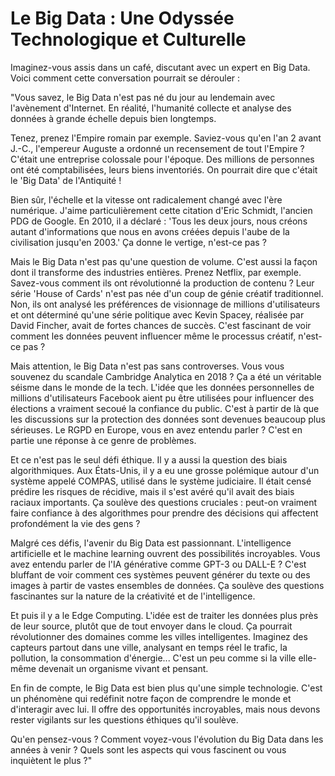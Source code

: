 # Le Big Data : Une Odyssée Technologique et Culturelle

Imaginez-vous assis dans un café, discutant avec un expert en Big Data. Voici comment cette conversation pourrait se dérouler :

"Vous savez, le Big Data n'est pas né du jour au lendemain avec l'avènement d'Internet. En réalité, l'humanité collecte et analyse des données à grande échelle depuis bien longtemps.

Tenez, prenez l'Empire romain par exemple. Saviez-vous qu'en l'an 2 avant J.-C., l'empereur Auguste a ordonné un recensement de tout l'Empire ? C'était une entreprise colossale pour l'époque. Des millions de personnes ont été comptabilisées, leurs biens inventoriés. On pourrait dire que c'était le 'Big Data' de l'Antiquité !

Bien sûr, l'échelle et la vitesse ont radicalement changé avec l'ère numérique. J'aime particulièrement cette citation d'Eric Schmidt, l'ancien PDG de Google. En 2010, il a déclaré : 'Tous les deux jours, nous créons autant d'informations que nous en avons créées depuis l'aube de la civilisation jusqu'en 2003.' Ça donne le vertige, n'est-ce pas ?

Mais le Big Data n'est pas qu'une question de volume. C'est aussi la façon dont il transforme des industries entières. Prenez Netflix, par exemple. Savez-vous comment ils ont révolutionné la production de contenu ? Leur série 'House of Cards' n'est pas née d'un coup de génie créatif traditionnel. Non, ils ont analysé les préférences de visionnage de millions d'utilisateurs et ont déterminé qu'une série politique avec Kevin Spacey, réalisée par David Fincher, avait de fortes chances de succès. C'est fascinant de voir comment les données peuvent influencer même le processus créatif, n'est-ce pas ?

Mais attention, le Big Data n'est pas sans controverses. Vous vous souvenez du scandale Cambridge Analytica en 2018 ? Ça a été un véritable séisme dans le monde de la tech. L'idée que les données personnelles de millions d'utilisateurs Facebook aient pu être utilisées pour influencer des élections a vraiment secoué la confiance du public. C'est à partir de là que les discussions sur la protection des données sont devenues beaucoup plus sérieuses. Le RGPD en Europe, vous en avez entendu parler ? C'est en partie une réponse à ce genre de problèmes.

Et ce n'est pas le seul défi éthique. Il y a aussi la question des biais algorithmiques. Aux États-Unis, il y a eu une grosse polémique autour d'un système appelé COMPAS, utilisé dans le système judiciaire. Il était censé prédire les risques de récidive, mais il s'est avéré qu'il avait des biais raciaux importants. Ça soulève des questions cruciales : peut-on vraiment faire confiance à des algorithmes pour prendre des décisions qui affectent profondément la vie des gens ?

Malgré ces défis, l'avenir du Big Data est passionnant. L'intelligence artificielle et le machine learning ouvrent des possibilités incroyables. Vous avez entendu parler de l'IA générative comme GPT-3 ou DALL-E ? C'est bluffant de voir comment ces systèmes peuvent générer du texte ou des images à partir de vastes ensembles de données. Ça soulève des questions fascinantes sur la nature de la créativité et de l'intelligence.

Et puis il y a le Edge Computing. L'idée est de traiter les données plus près de leur source, plutôt que de tout envoyer dans le cloud. Ça pourrait révolutionner des domaines comme les villes intelligentes. Imaginez des capteurs partout dans une ville, analysant en temps réel le trafic, la pollution, la consommation d'énergie... C'est un peu comme si la ville elle-même devenait un organisme vivant et pensant.

En fin de compte, le Big Data est bien plus qu'une simple technologie. C'est un phénomène qui redéfinit notre façon de comprendre le monde et d'interagir avec lui. Il offre des opportunités incroyables, mais nous devons rester vigilants sur les questions éthiques qu'il soulève.

Qu'en pensez-vous ? Comment voyez-vous l'évolution du Big Data dans les années à venir ? Quels sont les aspects qui vous fascinent ou vous inquiètent le plus ?"
